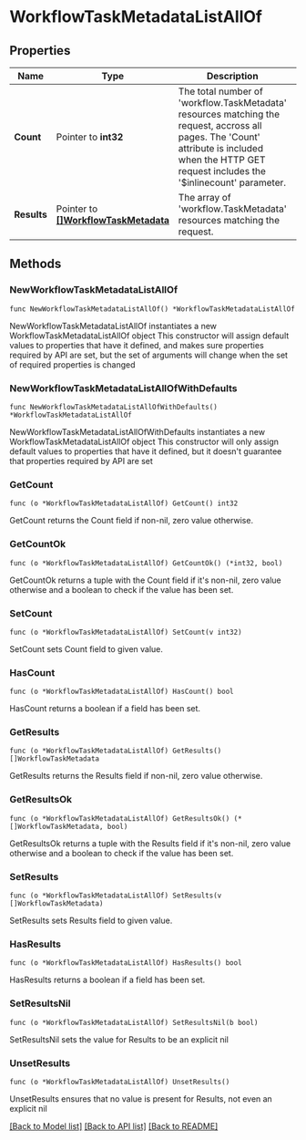 # WorkflowTaskMetadataListAllOf

## Properties

Name | Type | Description | Notes
------------ | ------------- | ------------- | -------------
**Count** | Pointer to **int32** | The total number of &#39;workflow.TaskMetadata&#39; resources matching the request, accross all pages. The &#39;Count&#39; attribute is included when the HTTP GET request includes the &#39;$inlinecount&#39; parameter. | [optional] 
**Results** | Pointer to [**[]WorkflowTaskMetadata**](workflow.TaskMetadata.md) | The array of &#39;workflow.TaskMetadata&#39; resources matching the request. | [optional] 

## Methods

### NewWorkflowTaskMetadataListAllOf

`func NewWorkflowTaskMetadataListAllOf() *WorkflowTaskMetadataListAllOf`

NewWorkflowTaskMetadataListAllOf instantiates a new WorkflowTaskMetadataListAllOf object
This constructor will assign default values to properties that have it defined,
and makes sure properties required by API are set, but the set of arguments
will change when the set of required properties is changed

### NewWorkflowTaskMetadataListAllOfWithDefaults

`func NewWorkflowTaskMetadataListAllOfWithDefaults() *WorkflowTaskMetadataListAllOf`

NewWorkflowTaskMetadataListAllOfWithDefaults instantiates a new WorkflowTaskMetadataListAllOf object
This constructor will only assign default values to properties that have it defined,
but it doesn't guarantee that properties required by API are set

### GetCount

`func (o *WorkflowTaskMetadataListAllOf) GetCount() int32`

GetCount returns the Count field if non-nil, zero value otherwise.

### GetCountOk

`func (o *WorkflowTaskMetadataListAllOf) GetCountOk() (*int32, bool)`

GetCountOk returns a tuple with the Count field if it's non-nil, zero value otherwise
and a boolean to check if the value has been set.

### SetCount

`func (o *WorkflowTaskMetadataListAllOf) SetCount(v int32)`

SetCount sets Count field to given value.

### HasCount

`func (o *WorkflowTaskMetadataListAllOf) HasCount() bool`

HasCount returns a boolean if a field has been set.

### GetResults

`func (o *WorkflowTaskMetadataListAllOf) GetResults() []WorkflowTaskMetadata`

GetResults returns the Results field if non-nil, zero value otherwise.

### GetResultsOk

`func (o *WorkflowTaskMetadataListAllOf) GetResultsOk() (*[]WorkflowTaskMetadata, bool)`

GetResultsOk returns a tuple with the Results field if it's non-nil, zero value otherwise
and a boolean to check if the value has been set.

### SetResults

`func (o *WorkflowTaskMetadataListAllOf) SetResults(v []WorkflowTaskMetadata)`

SetResults sets Results field to given value.

### HasResults

`func (o *WorkflowTaskMetadataListAllOf) HasResults() bool`

HasResults returns a boolean if a field has been set.

### SetResultsNil

`func (o *WorkflowTaskMetadataListAllOf) SetResultsNil(b bool)`

 SetResultsNil sets the value for Results to be an explicit nil

### UnsetResults
`func (o *WorkflowTaskMetadataListAllOf) UnsetResults()`

UnsetResults ensures that no value is present for Results, not even an explicit nil

[[Back to Model list]](../README.md#documentation-for-models) [[Back to API list]](../README.md#documentation-for-api-endpoints) [[Back to README]](../README.md)


